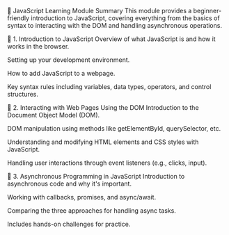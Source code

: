 📘 JavaScript Learning Module Summary
This module provides a beginner-friendly introduction to JavaScript, covering everything from the basics of syntax to interacting with the DOM and handling asynchronous operations.

🔹 1. Introduction to JavaScript
Overview of what JavaScript is and how it works in the browser.

Setting up your development environment.

How to add JavaScript to a webpage.

Key syntax rules including variables, data types, operators, and control structures.

🔹 2. Interacting with Web Pages Using the DOM
Introduction to the Document Object Model (DOM).

DOM manipulation using methods like getElementById, querySelector, etc.

Understanding and modifying HTML elements and CSS styles with JavaScript.

Handling user interactions through event listeners (e.g., clicks, input).

🔹 3. Asynchronous Programming in JavaScript
Introduction to asynchronous code and why it's important.

Working with callbacks, promises, and async/await.

Comparing the three approaches for handling async tasks.

Includes hands-on challenges for practice.
